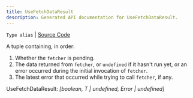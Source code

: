 ```yaml
---
title: UseFetchDataResult
description: Generated API documentation for UseFetchDataResult.
---
```


`Type alias` | [Source Code](https://github.com/mrCamelCode/jtjs-react/blob/0e141e63e22c212c71ce52ba40f0472cc9028516/lib/hooks/use-fetched-data.hook.ts#L11)

A tuple containing, in order:
  1. Whether the `fetcher` is pending.
  1. The data returned from `fetcher`, or `undefined` if it hasn't run yet, or
  an error occurred during the initial invocation of `fetcher`.
  1. The latest error that occurred while trying to call `fetcher`, if any.

UseFetchDataResult: _[boolean, T | undefined, Error | undefined]_